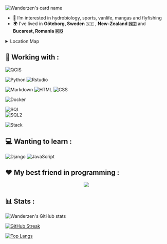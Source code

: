 <!--- <p align="center">
<img src=https://raw.githubusercontent.com/wanderzen91/wanderzen91/main/name.svg>
<br>
<br>
</p>
--->

![Wanderzen's card name](https://cardivo.vercel.app/api?name=Wanderzen&description=%20%F0%9F%91%8B%20I’m%20@wanderzen,%20GIS%20specialist%20and%20padawan%20developer%20from%20Périgueux,%20France&image=https://avatars.githubusercontent.com/u/103043914?s=400&u=11638e44cecbf249c163bf79530a155aab75e3ff&v=4&backgroundColor=%23ecf0f1&pattern=topography&colorPattern=d4bcba&github=Wanderzen91)

<!---https://www.utf8-chartable.de/unicode-utf8-table.pl?start=128000--->

<p align="center">
<a href="https://github.com/wanderzen91">
</a>
</p>

<!--- - 👋 I’m @wanderzen, GIS specialist and padawan developer from **Périgueux, France**--->
- 👀 I’m interested in hydrobiology, sports, vanlife, mangas and flyfishing
- 🌍 I've lived in **Göteborg, Sweden** 🇸🇪 , **New-Zealand 🇳🇿**  and **Bucarest, Romania 🇷🇴** 

<!---
| - | - |
|---|---|
| I am text to the left  | ![Flowers](/flowers.jpeg) |
| ![Flowers](/flowers.jpeg) | I am text to the right |
--->
<details><summary>Location Map</summary>
<p>


```geojson
{
  "type": "FeatureCollection",
  "features": [
    {
      "type": "Feature",
      "properties": {
        "Current location": ""
      },
      "geometry": {
        "type": "Point",
        "coordinates": [
          0.7147979736328124,
          45.17610769192394
        ]
      }
    },
    {
      "type": "Feature",
      "properties": {
        "International Master of Ecotoxicology": "August 2013 - August 2014 "
      },
      "geometry": {
        "type": "Point",
        "coordinates": [
          11.992639303207397,
          57.68850608253628
        ]
      }
    },
    {
      "type": "Feature",
      "properties": {
        "Working Holiday Visa": "October 2016 - July 2017"
      },
      "geometry": {
        "type": "Point",
        "coordinates": [
          168.38985443115234,
          -44.84978409162812
        ]
      }
    },
    {
      "type": "Feature",
      "properties": {
        "Working ": "August 2018 - April 2019"
      },
      "geometry": {
        "type": "Point",
        "coordinates": [
          26.102378368377686,
          44.434323776899035
        ]
      }
    },
    {
      "type": "Feature",
      "properties": {
        "Bachelor Degree in Biology": "2009 - 2013 "
      },
      "geometry": {
        "coordinates": [
          -0.5991921047788935,
          44.80737066688013
        ],
        "type": "Point"
      }
    },
    {
      "type": "Feature",
      "properties": {
        "Master in Hydrobiology": "2014 - 2015"
      },
      "geometry": {
        "coordinates": [
          1.4677910231229419,
          43.56243927233882
        ],
        "type": "Point"
      }
    },
    {
      "type": "Feature",
      "properties": {
        "Master in GIS": "2019 - 2020"
      },
      "geometry": {
        "coordinates": [
          1.4901572469975122,
          43.53567114510949
        ],
        "type": "Point"
      }
    }
  ]
}
```
</p>
</details>


<p align="center">
<a href="https://www.linkedin.com/in/romain-montillet-712436b2">
</a>
</p>


## 🚀 Working with :

![QGIS](https://img.shields.io/badge/QGIS-white?style=for-the-badge&logo=QGIS&logoColor=green) 

![Python](https://img.shields.io/badge/python-3670A0?style=for-the-badge&logo=python&logoColor=ffdd54) ![Rstudio](https://img.shields.io/badge/RStudio-75AADB?style=for-the-badge&logo=RStudio&logoColor=white) 

![Markdown](https://img.shields.io/badge/Markdown-CA4245?style=for-the-badge&logo=markdown&logoColor=white)
![HTML](https://img.shields.io/badge/HTML-orange?style=for-the-badge&logo=html5&logoColor=white)
![CSS](https://img.shields.io/badge/CSS-5e34eb?&style=for-the-badge&logo=css3&logoColor=white)

![Docker](https://img.shields.io/badge/docker-%230db7ed.svg?style=for-the-badge&logo=docker&logoColor=white)

![SQL](https://img.shields.io/badge/PostgreSQL-316192?style=for-the-badge&logo=postgresql&logoColor=white) 	
![SQL2](https://img.shields.io/badge/PostGIS-0DBD8B?style=for-the-badge&logo=postgresql&logoColor=white)

![Stack](https://img.shields.io/badge/stackoverflow-FFA116?style=for-the-badge&logo=stackoverflow&logoColor=white)



## 💻 Wanting to learn :

![Django](https://img.shields.io/badge/django-%3670A0.svg?style=for-the-badge&logo=django&logoColor=white) 
![JavaScript](https://img.shields.io/badge/javascript-%23323330.svg?style=for-the-badge&logo=javascript&logoColor=%23F7DF1E)

## ❤️ My best friend in programming :


<p align="center">
  <img align="center" src="https://github.com/wanderzen91/wanderzen91/blob/main/homemade_gif.gif" />
</p>

## 📊 Stats :

<!---profile introduction examples: https://github.com/abhisheknaiidu/awesome-github-profile-readme--->
<!---
wanderzen91/wanderzen91 is a ✨ special ✨ repository because its `README.md` (this file) appears on your GitHub profile.
You can click the Preview link to take a look at your changes.
--->

<!--- https://github.com/Ashutosh00710/github-readme-activity-graph --->
<!---  [![Wanderzen's github activity graph](https://github-readme-activity-graph.cyclic.app/graph?username=Wanderzen91&theme=tokyo-night)](https://github.com/Wanderzen91/github-readme-activity-graph) --->

![Wanderzen's GitHub stats](https://github-readme-stats.vercel.app/api?username=wanderzen91&show_icons=true&theme=tokyonight)

  
[![GitHub Streak](https://streak-stats.demolab.com?user=Wanderzen91&theme=shades-of-purple&hide_border=true&border_radius=50&locale=fr&date_format=j%20M%5B%20Y%5D)](https://git.io/streak-stats)


[![Top Langs](https://github-readme-stats.vercel.app/api/top-langs/?username=wanderzen91&theme=radical)](https://github.com/anuraghazra/github-readme-stats)


<!---
 <img height ="60px" idth = "60px" src="https://cdn.jsdelivr.net/gh/devicons/devicon/icons/python/python-original-wordmark.svg" />
 <img height ="60px" idth = "60px" src="https://cdn.jsdelivr.net/gh/devicons/devicon/icons/rstudio/rstudio-original.svg" />
 <img height ="60px" idth = "60px" src="https://cdn.jsdelivr.net/gh/devicons/devicon/icons/html5/html5-original-wordmark.svg" />
 <img height ="60px" idth = "60px" src="https://cdn.jsdelivr.net/gh/devicons/devicon/icons/css3/css3-original-wordmark.svg" />
  <img height ="60px" idth = "60px"  src="https://cdn.jsdelivr.net/gh/devicons/devicon/icons/markdown/markdown-original.svg" />
   <img height ="60px" idth = "60px"  src="https://cdn.jsdelivr.net/gh/devicons/devicon/icons/postgresql/postgresql-original-wordmark.svg" />--->
